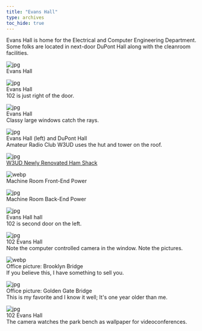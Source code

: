 ```yaml
---
title: "Evans Hall"
type: archives
toc_hide: true
---
```


Evans Hall is home for the Electrical and Computer Engineering Department. Some folks are located in next-door DuPont Hall along with the cleanroom facilities.

![jpg](/documentation/pic/evans2.jpg)  
Evans Hall

![jpg](/documentation/pic/evans1.jpg)  
Evans Hall  
102 is just right of the door.

![jpg](/documentation/pic/evans5.jpg)  
Evans Hall  
Classy large windows catch the rays.

![jpg](/documentation/pic/evans4.jpg)  
Evans Hall (left) and DuPont Hall  
Amateur Radio Club W3UD uses the hut and tower on the roof.

![jpg](/documentation/pic/w3ud1.jpg)  
[W3UD Newly Renovated Ham Shack](/documentation/pic/w3ud2.jpg)

![webp](/documentation/pic/alphae.webp)  
Machine Room Front-End Power

![jpg](/documentation/pic/racks.jpg)  
Machine Room Back-End Power

![jpg](/documentation/pic/evans_hall.jpg)  
Evans Hall hall  
102 is second door on the left.

![jpg](/documentation/pic/evans_102.jpg)  
102 Evans Hall  
Note the computer controlled camera in the window. Note the pictures.

![webp](/documentation/pic/brooklyn.webp)  
Office picture: Brooklyn Bridge  
If you believe this, I have something to sell you.

![jpg](/documentation/pic/goldgate.jpg)  
Office picture: Golden Gate Bridge  
This is my favorite and I know it well; It's one year older than me.

![jpg](/documentation/pic/office_window.jpg)  
102 Evans Hall  
The camera watches the park bench as wallpaper for videoconferences.
					